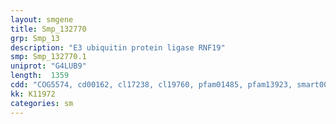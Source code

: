 ```yaml
---
layout: smgene
title: Smp_132770
grp: Smp_13
description: "E3 ubiquitin protein ligase RNF19"
smp: Smp_132770.1
uniprot: "G4LUB9"
length:  1359
cdd: "COG5574, cd00162, cl17238, cl19760, pfam01485, pfam13923, smart00647"
kk: K11972
categories: sm
---
```

